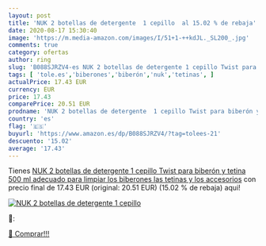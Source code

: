 ```yaml
---
layout: post
title: 'NUK 2 botellas de detergente  1 cepillo  al 15.02 % de rebaja'
date: 2020-08-17 15:30:40
image: 'https://m.media-amazon.com/images/I/51+1-++kdJL._SL200_.jpg'
comments: true
category: ofertas
author: ring
slug: 'B088SJRZV4-es NUK 2 botellas de detergente 1 cepillo Twist para biberón...'
tags: [ 'tole.es','biberones','biberón','nuk','tetinas', ]
actualPrice: 17.43 EUR
currency: EUR
price: 17.43
comparePrice: 20.51 EUR
prodname: 'NUK 2 botellas de detergente  1 cepillo Twist para biberón y tetina 500 ml  adecuado para limpiar los biberones  las tetinas y los accesorios'
country: 'es'
flag: '🇪🇸'
buyurl: 'https://www.amazon.es/dp/B088SJRZV4/?tag=tolees-21'
descuento: '15.02'
average: '17.43'
---
```


Tienes [NUK 2 botellas de detergente  1 cepillo Twist para biberón y tetina 500 ml  adecuado para limpiar los biberones  las tetinas y los accesorios](https://www.amazon.es/dp/B088SJRZV4/?tag=tolees-21) con precio final de  17.43 EUR (original: 20.51 EUR) (15.02 %  de rebaja) aqui!

[![NUK 2 botellas de detergente  1 cepillo ](https://m.media-amazon.com/images/I/51+1-++kdJL._SL200_.jpg)](https://www.amazon.es/dp/B088SJRZV4/?tag=tolees-21)

🔎:


[🛒 Comprar!!!](https://www.amazon.es/dp/B088SJRZV4/?tag=tolees-21)
